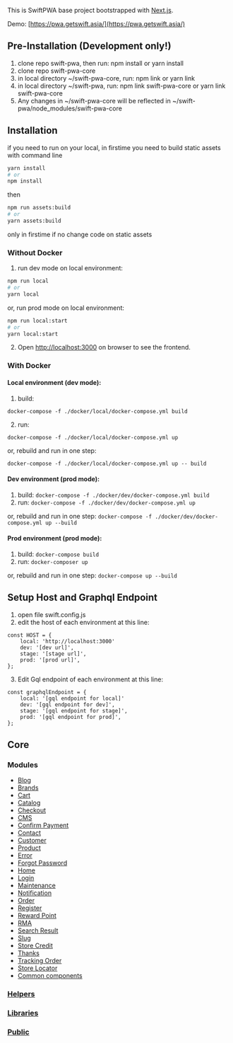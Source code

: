 This is SwiftPWA base project bootstrapped with [Next.js](https://nextjs.org/).

Demo: [https://pwa.getswift.asia/](https://pwa.getswift.asia/)

## Pre-Installation (Development only!)
1. clone repo swift-pwa, then run: npm install or yarn install
2. clone repo swift-pwa-core
3. in local directory ~/swift-pwa-core, run: npm link or yarn link
4. in local directory ~/swift-pwa, run: npm link swift-pwa-core or yarn link swift-pwa-core
5. Any changes in ~/swift-pwa-core will be reflected in ~/swift-pwa/node_modules/swift-pwa-core

## Installation

if you need to run on your local, in firstime you need to build static assets with command line

```bash
yarn install
# or
npm install
```

then


```bash
npm run assets:build
# or
yarn assets:build

```

only in firstime if no change code on static assets

### Without Docker
1. run dev mode on local environment:
```bash
npm run local
# or
yarn local
```
or, run prod mode on local environment:
```bash
npm run local:start
# or
yarn local:start
```
2. Open [http://localhost:3000](http://localhost:3000) on browser to see the frontend.

### With Docker
#### Local environment (dev mode): 
1. build:
```
docker-compose -f ./docker/local/docker-compose.yml build
```
2. run: 
```
docker-compose -f ./docker/local/docker-compose.yml up
```

or, rebuild and run in one step:
```
docker-compose -f ./docker/local/docker-compose.yml up -- build
```


#### Dev environment (prod mode): 
1. build: `docker-compose -f ./docker/dev/docker-compose.yml build`
2. run: `docker-compose -f ./docker/dev/docker-compose.yml up`

or, rebuild and run in one step: `docker-compose -f ./docker/dev/docker-compose.yml up --build`

#### Prod environment (prod mode):
1. build: `docker-compose build`
2. run: `docker-composer up`

or, rebuild and run in one step: `docker-compose up --build`

## Setup Host and Graphql Endpoint
1. open file swift.config.js
2. edit the host of each environment at this line:
```
const HOST = {
    local: 'http://localhost:3000'
    dev: '[dev url]',
    stage: '[stage url]',
    prod: '[prod url]',
};
```
3. Edit Gql endpoint of each environment at this line:
```
const graphqlEndpoint = {
    local: '[gql endpoint for local]'
    dev: '[gql endpoint for dev]',
    stage: '[gql endpoint for stage]',
    prod: '[gql endpoint for prod]',
};
```

## Core 
### Modules
- [Blog](core/modules/blog/readme.md) 
- [Brands](core/modules/brands/readme.md) 
- [Cart](core/modules/cart/readme.md) 
- [Catalog](core/modules/catalog/readme.md) 
- [Checkout](core/modules/checkout/readme.md) 
- [CMS](core/modules/cms/readme.md) 
- [Confirm Payment](core/modules/confirmpayment/readme.md) 
- [Contact](core/modules/contact/readme.md) 
- [Customer](core/modules/customer/readme.md) 
- [Product](core/modules/product/readme.md) 
- [Error](core/modules/error/readme.md) 
- [Forgot Password](core/modules/forgotpassword/readme.md) 
- [Home](core/modules/home/readme.md) 
- [Login](core/modules/login/readme.md) 
- [Maintenance](core/modules/maintenance/readme.md) 
- [Notification](core/modules/notification/readme.md) 
- [Order](core/modules/order/readme.md) 
- [Register](core/modules/register/readme.md) 
- [Reward Point](core/modules/rewardpoint/readme.md) 
- [RMA](core/modules/rma/readme.md) 
- [Search Result](core/modules/searchresult/readme.md) 
- [Slug](core/modules/slug/readme.md) 
- [Store Credit](core/modules/storecredit/readme.md) 
- [Thanks](core/modules/thanks/readme.md) 
- [Tracking Order](core/modules/trackingorder/readme.md) 
- [Store Locator](core/modules/storelocator/readme.md) 
- [Common components](core/modules/commons/readme.md)

### [Helpers](core/helpers/readme.md) 
### [Libraries](core/lib/readme.md) 
### [Public](core/public/readme.md) 
